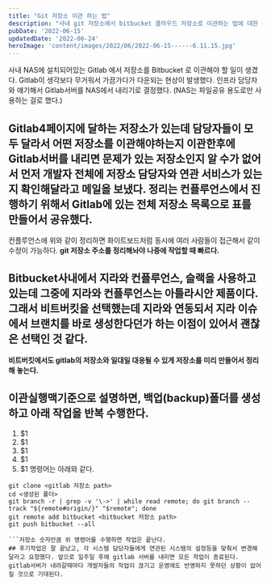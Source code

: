 ```yaml
---
title: "Git 저장소 이관 하는 법"
description: "사내 git 저장소에서 bitbucket 클라우드 저장소로 이관하는 법에 대한 설명"
pubDate: '2022-06-15'
updatedDate: '2022-06-24'
heroImage: 'content/images/2022/06/2022-06-15------6.11.15.jpg'
---
```


사내 NAS에 설치되어있는 Gitlab 에서 저장소를 Bitbucket 로 이관해야 할 일이 생겼다. Gitlab이 생각보다 무거워서 가끔가다가 다운되는 현상이 발생했다. 인프라 담당자와 얘기해서 Gitlab서버를 NAS에서 내리기로 결정했다. (NAS는 파일공유 용도로만 사용하는 걸로 했다.)
## Gitlab4페이지에 달하는 저장소가 있는데 담당자들이 모두 달라서 어떤 저장소를 이관해야하는지 이관한후에 Gitlab서버를 내리면 문제가 있는 저장소인지 알 수가 없어서 먼저 개발자 전체에 저장소 담당자와 연관 서비스가 있는지 확인해달라고 메일을 보냈다. 정리는 컨플루언스에서 진행하기 위해서 Gitlab에 있는 전체 저장소 목록으로 표를 만들어서 공유했다.
컨플루언스에 위와 같이 정리하면 화이트보드처럼 동시에 여러 사람들이 접근해서 같이 수정이 가능하다.
**git 저장소 주소를 정리해놔야 나중에 작업할 때 빠르다.**
## Bitbucket사내에서 지라와 컨플루언스, 슬랙을 사용하고 있는데 그중에 지라와 컨플루언스는 아틀라시안 제품이다. 그래서 비트버킷을 선택했는데 지라와 연동되서 지라 이슈에서 브랜치를 바로 생성한다던가 하는 이점이 있어서 괜찮은 선택인 것 같다.
**비트버킷에서도 gitlab의 저장소와 일대일 대응될 수 있게 저장소를 미리 만들어서 정리해 놓는다.**
## 이관실행맥기준으로 설명하면, 백업(backup)폴더를 생성하고 아래 작업을 반복 수행한다.
1. $1
2. $1
3. $1
4. $1
5. $1
명령어는 아래와 같다.
```
git clone <gitlab 저장소 path>
cd <생성된 폴더>
git branch -r | grep -v '\->' | while read remote; do git branch --track "${remote#origin/}" "$remote"; done
git remote add bitbucket <bitbucket 저장소 path>
git push bitbucket --all

```저장소 숫자만큼 위 명령어를 수행하면 작업은 끝난다.
## 후기작업은 잘 끝났고, 각 시스템 담당자들에게 연관된 시스템의 설정등을 맞춰서 변경해달라고 요청했다. 앞으로 일주일 후에 gitlab 서버를 내리면 모든 작업이 종료된다. gitlab서버가 내려갈때마다 개발자들의 작업이 끊기고 운영에도 반영하지 못하던 상황이 없어질 것으로 기대된다.